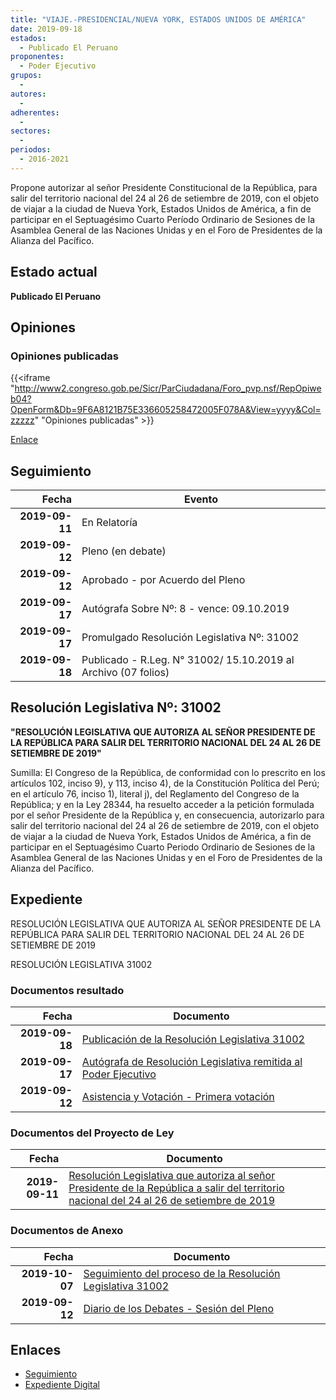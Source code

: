 ```yaml
---
title: "VIAJE.-PRESIDENCIAL/NUEVA YORK, ESTADOS UNIDOS DE AMÉRICA"
date: 2019-09-18
estados: 
  - Publicado El Peruano
proponentes: 
  - Poder Ejecutivo
grupos: 
  - 
autores: 
  - 
adherentes: 
  - 
sectores: 
  - 
periodos: 
  - 2016-2021
---
```


Propone autorizar al señor Presidente Constitucional de la República, para salir del territorio nacional del 24 al 26 de setiembre de 2019, con el objeto de viajar a la ciudad de Nueva York, Estados Unidos de América, a fin de participar en el Septuagésimo Cuarto Período Ordinario de Sesiones de la Asamblea General de las Naciones Unidas y en el Foro de Presidentes de la Alianza del Pacífico.


## Estado actual

**Publicado El Peruano**

## Opiniones

### Opiniones publicadas

{{<iframe "http://www2.congreso.gob.pe/Sicr/ParCiudadana/Foro_pvp.nsf/RepOpiweb04?OpenForm&Db=9F6A8121B75E336605258472005F078A&View=yyyy&Col=zzzzz" "Opiniones publicadas" >}}

[Enlace](http://www2.congreso.gob.pe/Sicr/ParCiudadana/Foro_pvp.nsf/RepOpiweb04?OpenForm&Db=9F6A8121B75E336605258472005F078A&View=yyyy&Col=zzzzz)

## Seguimiento

| Fecha | Evento |
|------:|--------|
| **2019-09-11** | En Relatoría|
| **2019-09-12** | Pleno (en debate)|
| **2019-09-12** | Aprobado - por Acuerdo del Pleno|
| **2019-09-17** | Autógrafa Sobre Nº: 8 - vence: 09.10.2019|
| **2019-09-17** | Promulgado Resolución Legislativa Nº: 31002|
| **2019-09-18** | Publicado - R.Leg. N° 31002/ 15.10.2019 al Archivo (07 folios)|

## Resolución Legislativa Nº: 31002

**"RESOLUCIÓN LEGISLATIVA QUE AUTORIZA AL SEÑOR PRESIDENTE DE LA REPÚBLICA PARA SALIR DEL TERRITORIO NACIONAL DEL 24 AL 26 DE SETIEMBRE DE 2019"**

Sumilla: El Congreso de la República, de conformidad con lo prescrito en los artículos 102, inciso 9), y 113, inciso 4), de la Constitución Política del Perú; en el artículo 76, inciso 1), literal j), del Reglamento del Congreso de la República; y en la Ley 28344, ha resuelto acceder a la petición formulada por el señor Presidente de la República y, en consecuencia, autorizarlo para salir del territorio nacional del 24 al 26 de setiembre de 2019, con el objeto de viajar a la ciudad de Nueva York, Estados Unidos de América, a fin de participar en el Septuagésimo Cuarto Periodo Ordinario de Sesiones de la Asamblea General de las Naciones Unidas y en el Foro de Presidentes de la Alianza del Pacífico.


## Expediente

RESOLUCIÓN LEGISLATIVA QUE AUTORIZA AL SEÑOR PRESIDENTE DE LA REPÚBLICA PARA SALIR DEL TERRITORIO NACIONAL DEL 24 AL 26 DE SETIEMBRE DE 2019

RESOLUCIÓN LEGISLATIVA 31002


### Documentos resultado

| Fecha | Documento |
|------:|--------|
| **2019-09-18** | [Publicación de la Resolución Legislativa 31002](http://www.leyes.congreso.gob.pe/Documentos/2016_2021/ADLP/Normas_Legales/31002-RLG.pdf) |
| **2019-09-17** | [Autógrafa de Resolución Legislativa remitida al Poder Ejecutivo](http://www.leyes.congreso.gob.pe/Documentos/2016_2021/ADLP/Texto_Aprobado/AU0477020190917.pdf) |
| **2019-09-12** | [Asistencia y Votación - Primera votación](http://www.leyes.congreso.gob.pe/Documentos/2016_2021/Asistencia_y_Votacion/Proyectos_de_Ley/AV0477020190912.pdf) |

### Documentos del Proyecto de Ley

| Fecha | Documento |
|------:|--------|
| **2019-09-11** | [Resolución Legislativa que autoriza al señor Presidente de la República a salir del territorio nacional del 24 al 26 de setiembre de 2019](http://www.leyes.congreso.gob.pe/Documentos/2016_2021/Proyectos_de_Ley_y_de_Resoluciones_Legislativas/PL0477020190911..pdf) |

### Documentos de Anexo

| Fecha | Documento |
|------:|--------|
| **2019-10-07** | [Seguimiento del proceso de la Resolución Legislativa 31002](http://www.leyes.congreso.gob.pe/Documentos/2016_2021/Seguimiento_de_Proyectos_de_Ley/04770PL20191007.pdf) |
| **2019-09-12** | [Diario de los Debates - Sesión del Pleno](http://www2.congreso.gob.pe/Sicr/DiarioDebates/Publicad.nsf/SesionesPleno/05256D6E0073DFE905258474000ED4E1/$FILE/PLO-2019-10.pdf) |

## Enlaces 

- [Seguimiento](http://www2.congreso.gob.pe/Sicr/TraDocEstProc/CLProLey2016.nsf/f7fff46988ca05b1052578e100829cc7/4d337ccc5bbe07e20525847200807cd7?OpenDocument)
- [Expediente Digital](http://www2.congreso.gob.pe/Sicr/TraDocEstProc/CLProLey2016.nsf/f7fff46988ca05b1052578e100829cc7/4d337ccc5bbe07e20525847200807cd7?OpenDocument&Click=05257FB7005EB655.eb71d0cf91d8294e05256cdf006b5706/$Body/0.1C6C)
